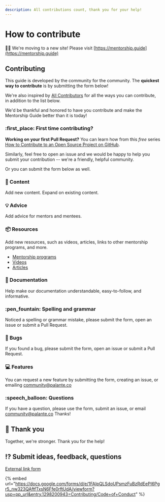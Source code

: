 ```yaml
---
description: All contributions count, thank you for your help!
---
```


# How to contribute

👋🏽 We're moving to a new site! Please visit [https://mentorship.guide](https://mentorship.guide)

## Contributing

This guide is developed by the community for the community. The **quickest way to contribute** is by submitting the form below!

We're also inspired by [All Contributors](https://allcontributors.org/docs/en/emoji-key) for all the ways you can contribute, in addition to the list below.

We'd be thankful and honored to have you contribute and make the Mentorship Guide better than it is today!

### :first\_place: First time contributing?

**Working on your first Pull Request?** You can learn how from this _free_ series [How to Contribute to an Open Source Project on GitHub](https://egghead.io/series/how-to-contribute-to-an-open-source-project-on-github).

Similarly, feel free to open an issue and we would be happy to help you submit your contribution -- we're a friendly, helpful community.&#x20;

Or you can submit the form below as well.

### :pencil: Content

Add new content. Expand on existing content.

### :bulb: Advice

Add advice for mentors and mentees.

### :package: Resources

Add new resources, such as videos, articles, links to other mentorship programs, and more.

* [Mentorship programs](../resources/mentorship-programs.md)
* [Videos](../resources/additional-resources/videos.md)
* [Articles](../resources/additional-resources/articles.md)

### :book: Documentation

Help make our documentation understandable, easy-to-follow, and informative.

### :pen\_fountain: Spelling and grammar

Noticed a spelling or grammar mistake, please submit the form, open an issue or submit a Pull Request.

### :bug: Bugs

If you found a bug, please submit the form, open an issue or submit a Pull Request.

### :computer: Features

You can request a new feature by submitting the form, creating an issue, or emailing community@palante.co

### :speech\_balloon: Questions

If you have a question, please use the form, submit an issue, or email community@palante.co Thanks!

## :clap: Thank you

Together, we're stronger. Thank you for the help!

## :interrobang: Submit ideas, feedback, questions

[External link form](https://docs.google.com/forms/d/e/1FAIpQLSdoUPsmzFuBzRdEePI6Pgr5\_nw323QAftfTxsN6Ffe0rftUdA/viewform?usp=pp\_url\&entry.1298200943=Contributing/Code+of+Conduct)

{% embed url="https://docs.google.com/forms/d/e/1FAIpQLSdoUPsmzFuBzRdEePI6Pgr5_nw323QAftfTxsN6Ffe0rftUdA/viewform?usp=pp_url&entry.1298200943=Contributing/Code+of+Conduct" %}

